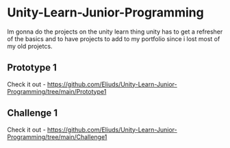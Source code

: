 # Unity-Learn-Junior-Programming
Im gonna do the projects on the unity learn thing unity has to get a refresher of the basics and to have projects to add to my portfolio since i lost most of my old projetcs.

## Prototype 1

Check it out - https://github.com/Eliuds/Unity-Learn-Junior-Programming/tree/main/Prototype1
## Challenge 1

Check it out - https://github.com/Eliuds/Unity-Learn-Junior-Programming/tree/main/Challenge1
